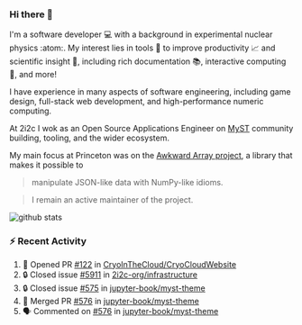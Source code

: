 ### Hi there 👋 

I'm a software developer 💻 with a background in experimental nuclear physics :atom:. My interest lies in tools :wrench: to improve productivity :chart_with_upwards_trend: and scientific insight :telescope:, including rich documentation 📚, interactive computing 🧮, and more! 

I have experience in many aspects of software engineering, including game design, full-stack web development, and high-performance numeric computing. 

At 2i2c I wok as an Open Source Applications Engineer on [MyST](https://github.com/jupyter-book/mystmd) community building, tooling, and the wider ecosystem. 

My main focus at Princeton was on the [Awkward Array project](awkward-array.org/), a library that makes it possible to 
> manipulate JSON-like data with NumPy-like idioms.

> I remain an active maintainer of the project. 

![github stats](https://github-readme-stats.vercel.app/api?username=agoose77&show_icons=true&hide_rank=true&hide_title=true&bg_color=30,e76445,904e95&text_color=efe3ec&icon_color=efe3ec)
<!--
**agoose77/agoose77** is a ✨ _special_ ✨ repository because its `README.md` (this file) appears on your GitHub profile.

Here are some ideas to get you started:

- 🔭 I’m currently working on ...
- 🌱 I’m currently learning ...
- 👯 I’m looking to collaborate on ...
- 🤔 I’m looking for help with ...
- 💬 Ask me about ...
- 📫 How to reach me: ...
- 😄 Pronouns: ...
- ⚡ Fun fact: ...
-->

### :zap: Recent Activity

<!--START_SECTION:activity-->
1. 💪 Opened PR [#122](https://github.com/CryoInTheCloud/CryoCloudWebsite/pull/122) in [CryoInTheCloud/CryoCloudWebsite](https://github.com/CryoInTheCloud/CryoCloudWebsite)
2. 🔒 Closed issue [#5911](https://github.com/2i2c-org/infrastructure/issues/5911) in [2i2c-org/infrastructure](https://github.com/2i2c-org/infrastructure)
3. 🔒 Closed issue [#575](https://github.com/jupyter-book/myst-theme/issues/575) in [jupyter-book/myst-theme](https://github.com/jupyter-book/myst-theme)
4. 🎉 Merged PR [#576](https://github.com/jupyter-book/myst-theme/pull/576) in [jupyter-book/myst-theme](https://github.com/jupyter-book/myst-theme)
5. 🗣 Commented on [#576](https://github.com/jupyter-book/myst-theme/pull/576#issuecomment-2806449884) in [jupyter-book/myst-theme](https://github.com/jupyter-book/myst-theme)
<!--END_SECTION:activity-->
